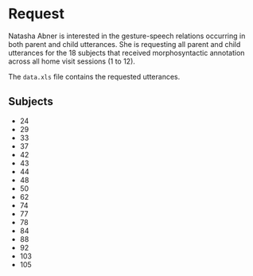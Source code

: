 # Request

Natasha Abner is interested in the gesture-speech relations occurring in both parent and child utterances.  She is requesting all parent and child utterances for the 18 subjects that received morphosyntactic annotation across all home visit sessions (1 to 12).  

The `data.xls` file contains the requested utterances.


## Subjects

* 24
* 29
* 33
* 37
* 42
* 43
* 44
* 48
* 50
* 62
* 74
* 77
* 78
* 84
* 88
* 92
* 103
* 105 
